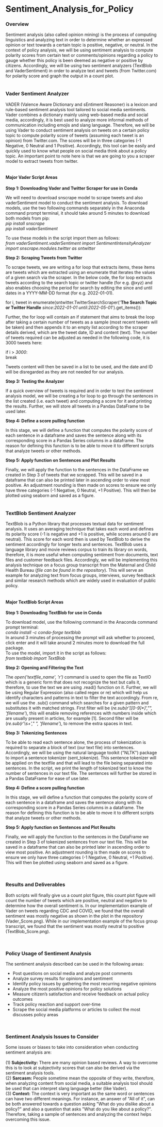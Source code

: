 # Sentiment_Analysis_for_Policy

### Overview
Sentiment analysis (also called opinion mining) is the process of computing linguistics and analyzing text in order to determine whether an expressed opinion or text towards a certain topic is positive, negative, or neutral.
In the context of policy analysis, we will be using sentiment analysis to compute polarity scores from certain text or comments/opinions regarding a policy to gauge whether this policy is been deemed as negative or positive by citizens. Accordingly, we will be using two sentiment analyzers (TextBlob and VaderSentiment) in order to analyze text and tweets (from Twitter.com) for polarity score and graph the output in a count plot.  
<br />

  
### Vader Sentiment Analyzer 
VADER (Valence Aware Dictionary and sEntiment Reasoner) is a lexicon and rule-based sentiment analysis tool tailored to social media sentiments. Vader combines a dictionary mainly using web-based media and social media, accordingly, it is best used to analyze more informal methods of communication including emojis and slang language. Therefore, we will be using Vader to conduct sentiment analysis on tweets on a certain policy topic to compute polarity score of tweets (assuming each tweet is an opinion) from Twitter.com. The scores will be in three categories (-1 Negative, 0 Neutral and 1 Positive). Accordingly, this tool can be easily and quickly used to know what people on social media think about a policy topic. An important point to note here is that we are going to you a scraper model to extract tweets from twitter.   
<br />

#### Major Vader Script Areas

__Step 1: Downloading Vader and Twitter Scraper for use in Conda__

We will need to download snscrape model to scrape tweets and also vaderSentiment model to conduct the sentiment analysis. 
To download models, use the two following commands separately in the Anaconda command prompt terminal, it should take around 5 minutes to download both models from pip:
<br />
_pip install snscrape_ <br />
_pip install vaderSentiment_

To use these models in the script import them as follows: <br />
_from vaderSentiment.vaderSentiment import SentimentIntensityAnalyzer_ <br />
_import snscrape.modules.twitter as sntwitter_

__Step 2: Scraping Tweets from Twitter__

To scrape tweets, we are writing a for loop that extracts items, these items are tweets which are extracted using an enumerate that iterates the values of a given search via the scraper. In the below code, the for loop extracts tweets according to the search topic or twitter handle (for e.g. @xyz) and also enables choosing the period for search by editing the since and until dates in a YYYY-MM-DD format (for e.g. 2022-01-01).<br />

for i, tweet in enumerate(sntwitter.TwitterSearchScraper('**The Search Topic or Twitter Handle** _since:2022-01-01 until:2022-05-01_').get_items()): <br />

Further, the for loop will contain an if statement that aims to break the loop after taking a certain number of tweets as a sample (most recent tweets will be taken) and then appends it to an empty list according to the scraper details derived, which are the tweet date, ID and content (text). The number of tweets required can be adjusted as needed in the following code, it is 3000 tweets here: <br />

if i > _3000_: <br />
    break <br />
	
Tweets content will then be saved in a list to be used, and the date and ID will be disregarded as they are not needed for our analysis. 

__Step 3: Testing the Analyzer__

If a quick overview of tweets is required and in order to test the sentiment analysis model, we will be creating a for loop to go through the sentences in the list created (i.e. each tweet) and computing a score for it and printing the results. Further, we will store all tweets in a Pandas DataFrame to be used later.

__Step 4: Define a score pulling function__

In this stage, we will define a function that computes the polarity score of each sentence in a dataframe and saves the sentence along with its corresponding score in a Pandas Series columns in a dataframe. The reason for defining this function is to be able to move it to different scripts that analyze tweets or other methods. 

__Step 5: Apply function on Sentences and Plot Results__

Finally, we will apply the function to the sentences in the DataFrame we created in Step 3 of tweets that we scrapped. This will be saved in a dataframe that can also be printed later in ascending order to view most positive. An adjustment rounding is then made on scores to ensure we only have three categories (-1 Negative, 0 Neutral, +1 Positive). This will then be plotted using seaborn and saved as a figure.   
<br />


### TextBlob Sentiment Analyzer 
TextBlob is a Python library that processes textual data for sentiment analysis. It uses an averaging technique that takes each word and defines its polarity score (-1 is negative and +1 is positive, while scores around 0 are neutral). This score for each word then is used by TextBlob to derive the sentiment accordingly for longer texts and sentences. TextBlob uses a language library and movie reviews corpus to train its library on words, therefore, it is more useful when computing sentiment from documents, text files and customer feedback files. 
Accordingly, we will be implementing this analysis technique on a focus group transcript from the  Maternal and Child Health Bureau (*file can be found in the repository*). This will serve an example for analyzing text from focus groups, interviews, survey feedback and similar research methods which are widely used in evaluation of public policy.    
<br />

#### Major TextBlob Script Areas

__Step 1: Downloading TextBlob for use in Conda__

To download model, use the following command in the Anaconda command prompt terminal: <br />
_conda install -c conda-forge textblob_ <br />
In around 3 minutes of processing the prompt will ask whether to proceed, click enter and it will take around 2 minutes more to download the full package. 
<br />
To use the model, import it in the script as follows: <br /> 
_from textblob import TextBlob_

__Step 2: Opening and Filtering the Text__

The _open('textfile_name', 'r')_ command is used to open the file as TextIO which is a generic form that does not recognize the text but calls it, therefore, to use the text we are using .read() function on it. Further, we will be using Regular Expression (also called regex or re) which will help us identify characters and patterns in text to filter the text accordingly. From re, we will use the .sub() command which searches for a given pattern and substitutes it with matched strings. First filter will be (_re.sub(r'\[[0-9]*\]',"", 'filename'_), this will enable removing references with numbers inside which are usually present in articles, for example [1]. Second filter will be (_re.sub(r'\s+'," ", 'filename'_), to remove the extra spaces in text. 

__Step 3: Tokenizing Sentences__

To be able to read each sentence alone, the process of tokenization is required to separate a block of text (our text file) into sentences. Accordingly, we will be using the natural language toolkit ("NLTK") package to import a sentence tokenizer (sent_tokenize). This sentence tokenizer will be applied on the textfile and that will lead to the file being separated into sentences. In the script, we print the length of tokenized text to know the number of sentences in our text file. The sentences will further be stored in a Pandas DataFrame for ease of use later.

__Step 4: Define a score pulling function__

In this stage, we will define a function that computes the polarity score of each sentence in a dataframe and saves the sentence along with its corresponding score in a Pandas Series columns in a dataframe. The reason for defining this function is to be able to move it to different scripts that analyze tweets or other methods. 

__Step 5: Apply function on Sentences and Plot Results__

Finally, we will apply the function to the sentences in the DataFrame we created in Step 3 of tokenized sentences from our text file. This will be saved in a dataframe that can also be printed later in ascending order to view most positive. An adjustment rounding is then made on scores to ensure we only have three categories (-1 Negative, 0 Neutral, +1 Positive). This will then be plotted using seaborn and saved as a figure.   

<br />

### Results and Deliverables
Both scripts will finally give us a count plot figure, this count plot figure will count the number of tweets which are positive, neutral and negative to determine how the overall sentiment is. In our implementation example of Vader on tweets regarding CDC and COVID, we found that the overall sentiment was mostly negative as shown in the plot in the repository (Vader_Score.png). While in our implementation example of the focus group transcript, we found that the sentiment was mostly neutral to positive (TextBlob_Score.png).   

<br />

### Policy Usage of Sentiment Analysis
The sentiment analysis described can be used in the following areas: 
- Post questions on social media and analyze post comments
- Analyze survey results for opinions and sentiment
- Identify policy issues by gathering the most recurring negative opinions 
- Analyze the most positive opinions for policy solutions
- Measure citizen’s satisfaction and receive feedback on actual policy outcomes 
- Track policy reaction and support over-time
- Scrape the social media platforms or articles to collect the most discusses policy areas   

<br />

### Sentiment Analysis Issues to Consider
Some issues or biases to take into consideration when conducting sentiment analysis are:  
<br />
(1) **Subjectivity:** There are many opinion based reviews. A way to overcome this is to look at subjectivity scores that can also be derived via the sentiment analysis tools.   <br />
(2) **Sarcasm:** People sometime mean the opposite of they write, therefore, when analyzing content from social media, a suitable analysis tool should be used that can interpret slang language better (like Vader).   <br />
(3) **Context:** The context is very important as the same word or sentences can have two different meanings. For instance, an answer of "All of it", can be both answered towards a question asking "What do you dislike about a policy?" and also a question that asks "What do you like about a policy?". Therefore, taking a sample of sentences and analyzing the context helps overcoming this issue. 
